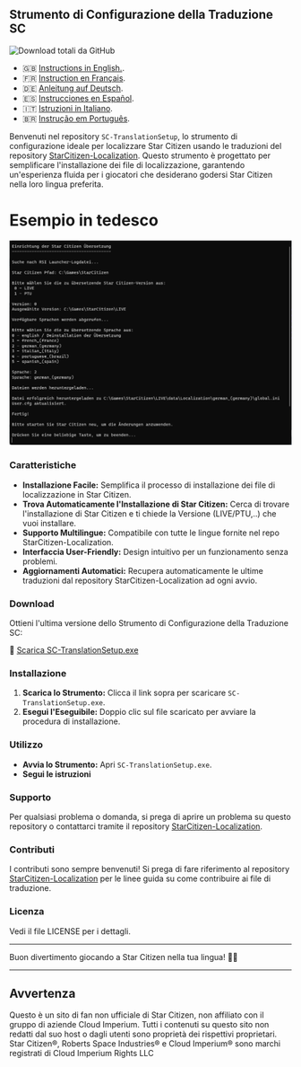 ## Strumento di Configurazione della Traduzione SC
![Download totali da GitHub](https://img.shields.io/github/downloads/ROBdk97/SC-TranslationSetup/total)

- 🇬🇧 [Instructions in English.](README.md).
- 🇫🇷 [Instruction en Français](README_fr.md).
- 🇩🇪 [Anleitung auf Deutsch](README_de.md).
- 🇪🇸 [Instrucciones en Español](README_es.md).
- 🇮🇹 [Istruzioni in Italiano](README_it.md).
- 🇧🇷 [Instrução em Português](README_ptbr.md).

Benvenuti nel repository `SC-TranslationSetup`, lo strumento di configurazione ideale per localizzare Star Citizen usando le traduzioni del repository [StarCitizen-Localization](https://github.com/Dymerz/StarCitizen-Localization). Questo strumento è progettato per semplificare l'installazione dei file di localizzazione, garantendo un'esperienza fluida per i giocatori che desiderano godersi Star Citizen nella loro lingua preferita.

# Esempio in tedesco
![Esempio in tedesco](SC-TranslationSetup.png)

### Caratteristiche

- **Installazione Facile:** Semplifica il processo di installazione dei file di localizzazione in Star Citizen.
- **Trova Automaticamente l'Installazione di Star Citizen:** Cerca di trovare l'installazione di Star Citizen e ti chiede la Versione (LIVE/PTU,..) che vuoi installare.
- **Supporto Multilingue:** Compatibile con tutte le lingue fornite nel repo StarCitizen-Localization.
- **Interfaccia User-Friendly:** Design intuitivo per un funzionamento senza problemi.
- **Aggiornamenti Automatici:** Recupera automaticamente le ultime traduzioni dal repository StarCitizen-Localization ad ogni avvio.

### Download

Ottieni l'ultima versione dello Strumento di Configurazione della Traduzione SC:

🔗 [Scarica SC-TranslationSetup.exe](https://github.com/ROBdk97/SC-TranslationSetup/releases/latest/download/SC-TranslationSetup.exe)

### Installazione

1. **Scarica lo Strumento:** Clicca il link sopra per scaricare `SC-TranslationSetup.exe`.
2. **Esegui l'Eseguibile:** Doppio clic sul file scaricato per avviare la procedura di installazione.

### Utilizzo

- **Avvia lo Strumento:** Apri `SC-TranslationSetup.exe`.
- **Segui le istruzioni**

### Supporto

Per qualsiasi problema o domanda, si prega di aprire un problema su questo repository o contattarci tramite il repository [StarCitizen-Localization](https://github.com/Dymerz/StarCitizen-Localization).

### Contributi

I contributi sono sempre benvenuti! Si prega di fare riferimento al repository [StarCitizen-Localization](https://github.com/Dymerz/StarCitizen-Localization) per le linee guida su come contribuire ai file di traduzione.

### Licenza

Vedi il file LICENSE per i dettagli.

---

Buon divertimento giocando a Star Citizen nella tua lingua! 🚀🌌

---
## Avvertenza
Questo è un sito di fan non ufficiale di Star Citizen, non affiliato con il gruppo di aziende Cloud Imperium. Tutti i contenuti su questo sito non redatti dal suo host o dagli utenti sono proprietà dei rispettivi proprietari. Star Citizen®, Roberts Space Industries® e Cloud Imperium® sono marchi registrati di Cloud Imperium Rights LLC
